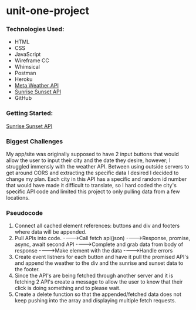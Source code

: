 # unit-one-project


### Technologies Used:

* HTML
* CSS
* JavaScript
* Wireframe CC
* Whimsical
* Postman
* Heroku
* [Meta Weather API](https://www.metaweather.com/api/)
* [Sunrise Sunset API](https://sunrise-sunset.org/api)
* GitHub


### Getting Started:

[Sunrise Sunset API](https://sunrise-sunset.org/api)





### Biggest Challenges

My app/site was originally supposed to have 2 input buttons that would allow the user to input their city and the date they desire, however; I struggled immensly with the weather API. Between using outside servers to get around CORS and extracting the specific data I desired I decided to change my plan. Each city in this API has a specific and random id number that would have made it difficult to translate, so I hard coded the city's specific API code and limited this project to only pulling data from a few locations. 



### Pseudocode

1. Connect all cached element references: buttons and div and footers where data will be appended. 
2. Pull APIs into code.
   ---->Call fetch api(json)
   ---->Response, promise, async, await second API
   ---->Complete and grab data from body of response
   ---->Make element with the data
   ---->Handle errors
3. Create event listners for each button and have it pull the promised API's and append the weather to the div and the sunrise and sunset data to the footer. 
4. Since the API's are being fetched through another server and it is fetching 2 API's create a message to allow the user to know that their click is doing something and to please wait. 
5. Create a delete function so that the appended/fetched data does not keep pushing into the array and displaying multiple fetch requests. 

